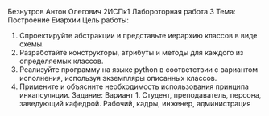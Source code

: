 Безнутров Антон Олегович
2ИСПк1
Лабороторная работа 3
Тема: Построение Еиархии
Цель работы: 
1. Спроектируйте абстракции и представьте иерархию классов в виде схемы.
2. Разработайте конструкторы, атрибуты и методы для каждого из определяемых классов.
3. Реализуйте программу на языке python в соответствии с вариантом исполнения, используя экземпляры описанных классов.
4. Примените и объясните необходимость использования принципа инкапсуляции.
Задание: Вариант 1.	Студент, преподаватель, персона, заведующий кафедрой. Рабочий, кадры, инженер, администрация 
